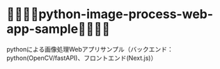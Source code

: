 # 🚧🚧🚧🚧python-image-process-web-app-sample🚧🚧🚧🚧
pythonによる画像処理Webアプリサンプル（バックエンド：python(OpenCV/fastAPI)、フロントエンド(Next.js)）
